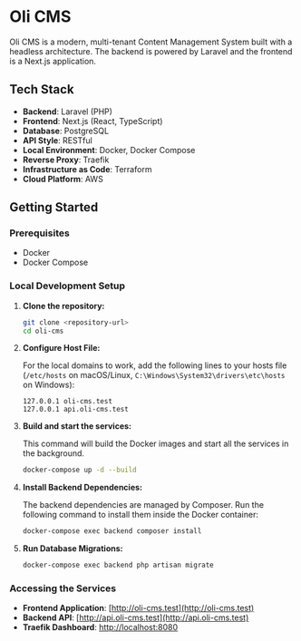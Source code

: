 
# Oli CMS

Oli CMS is a modern, multi-tenant Content Management System built with a headless architecture. The backend is powered by Laravel and the frontend is a Next.js application.

## Tech Stack

- **Backend**: Laravel (PHP)
- **Frontend**: Next.js (React, TypeScript)
- **Database**: PostgreSQL
- **API Style**: RESTful
- **Local Environment**: Docker, Docker Compose
- **Reverse Proxy**: Traefik
- **Infrastructure as Code**: Terraform
- **Cloud Platform**: AWS

## Getting Started

### Prerequisites

- Docker
- Docker Compose

### Local Development Setup

1.  **Clone the repository:**
    ```bash
    git clone <repository-url>
    cd oli-cms
    ```

2.  **Configure Host File:**

    For the local domains to work, add the following lines to your hosts file (`/etc/hosts` on macOS/Linux, `C:\Windows\System32\drivers\etc\hosts` on Windows):

    ```
    127.0.0.1 oli-cms.test
    127.0.0.1 api.oli-cms.test
    ```

3.  **Build and start the services:**

    This command will build the Docker images and start all the services in the background.

    ```bash
    docker-compose up -d --build
    ```

4.  **Install Backend Dependencies:**

    The backend dependencies are managed by Composer. Run the following command to install them inside the Docker container:

    ```bash
    docker-compose exec backend composer install
    ```

5.  **Run Database Migrations:**

    ```bash
    docker-compose exec backend php artisan migrate
    ```

### Accessing the Services

- **Frontend Application**: [http://oli-cms.test](http://oli-cms.test)
- **Backend API**: [http://api.oli-cms.test](http://api.oli-cms.test)
- **Traefik Dashboard**: [http://localhost:8080](http://localhost:8080)

